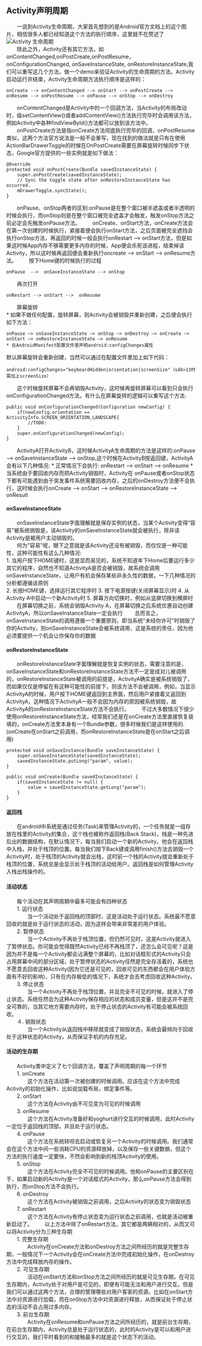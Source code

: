 ## Activity声明周期
　　一说到Activity生命周期，大家首先想到的是Android官方文档上的这个图片，相信很多人都已经知道这个方法的执行顺序，这里就不在赘述了  
![Activity 生命周期](http://7xp6n9.com1.z0.glb.clouddn.com/PY6X_K7_VNCHK%24TM~2CMEV.png)  
　　除此之外，Activity还有其它方法，如onContentChanged,onPostCreate,onPostResume，onConfigurationChanged, onSaveInstanceState, onRestoreInstanceState,我们可以重写这几个方法，做一个demo来验证Activity的生命周期的方法。Activity启动运行并结束，Activity生命周期方法执行顺序是这样的：

	onCreate --> onContentChanged --> onStart --> onPostCreate --> onResume --> onPostResume --> onPause --> onStop --> onDestroy

　　onContentChanged是Activity中的一个回调方法，当Activity的布局改动时，级setContentView()或者addContentView()方法执行完毕时会调用该方法，例如Activity中各种findViewById()方法都可以放到该方法中。  
　　onPostCreate方法是指onCreate方法彻底执行完毕的回调，onPostResume类似，这两个方法官方说法是一般不会重写，现在找到的做法就是只有在使用ActionBarDrawerToggle的时候在OnPostCreate需要在屏幕旋转时候同步下状态，Google官方提供的一些实例就是如下做法：  

	@Override
	protected void onPostCreate(Bundle savedInstanceState) {
		super.onPostCreate(savedInstanceState);
		// Sync the toggle state after onRestoreInstanceState has occurred.
		mDrawerToggle.syncState();
	}

　　onPause、onStop两者的区别:onPause是在整个窗口被半遮盖或者半透明的时候会执行，而onStop则是在整个窗口被完全遮盖才会触发，触发onStop方法之前必定会先触发onPause方法。
　　onCreate、onStart方法，onCreate方法会在第一次创建的时候执行，紧接着便会执行onStart方法，之后页面被完全遮挡会执行onStop方法，再返回的时候一般会执行onRestart --> onStart方法，但是如果这时候App内存不够需要更多内存的时候，App便会杀死该进程，结束掉该Activity，所以这时候再返回便会重新执行oncreate --> onStart --> onResume方法。
　　按下Home键的时候执行的过程  

	onPause  -->  onSaveInstanceState --> onStop
　　再次打开  

	onRestart --> onStart -->  onResume
　　屏幕旋转  
	* 如果不做任何配置，旋转屏幕，则Activity会被销毁并重新创建，之后便会执行如下方法：    

	onPause –> onSaveInstanceState –> onStop –> onDestroy –> onCreate –> onStart –> onRestoreInstanceState –> onResume
	* 在AndroidManifest配置文件里声明android:configChanges属性
默认屏幕旋转会重新创建，当然可以通过在配置文件里加上如下代码：  

	android:configChanges="keyboardHidden|orientation|screenSize"（sdk>13时需加上screenSize）
　　这个时候旋转屏幕不会再销毁Activity，这时候再旋转屏幕可以看到只会执行onConfigurationChanged方法，有什么在屏幕旋转的逻辑可以重写这个方法:

	public void onConfigurationChanged(Configuration newConfig) {
		if(newConfig.orientation == ActivityInfo.SCREEN_ORIENTATION_LANDSCAPE{
			//TODO:
		}
		super.onConfigurationChanged(newConfig);
	}
　　ActivityA打开ActivityB，这时候ActivityA生命周期的方法是这样的:onPause --> onSaveInstanceState --> onStop,这个时候在ActivityB按返回键，ActivityA会有以下几种情况:
	* 正常情况下会执行: onRestart --> onStart --> onResume
	* 当系统由于要回收内存而把Activity销毁时，Activity在 onPause或者onStop状态下都有可能遇到由于突发事件系统需要回收内存，之后的onDestroy方法便不会执行，这时候会执行onCreate --> onStart --> onRestoreInstanceState --> onResult    
#### onSaveInstanceState
　　onSaveInstanceState字面理解就是保存实例的状态，当某个Activity变得“容易”被系统销毁是，该Activity的onSaveInstanceState就会被执行，除非该Activity是被用户主动销毁的。  
　　何为"容易"呢，眼下之意就是该Activity还没有被销毁，而仅仅是一种可能性，这种可能性有这么几种情况:  
	1. 当用户按下HOME键时，这是显而易见的，系统不知道年下Home后要运行多少其它的程序，自然也不知道ActivityA是否会被销毁，故系统会调用onSaveInstanceState，让用户有机会保存某些非永久性的数据，一下几种情况的分析都遵循该原则    
	2.  长按HOME键，选择运行其它程序时
	3.  按下电源按键(关闭屏幕显示)时
	4.  从Activity A中启动一个新Activity时
	5.  屏幕方向切换时，例如从竖屏切换到横屏时
　　在屏幕切换之前，系统会销毁Activity A，在屏幕切换之后系统优惠自动创建ActivityA，所以onSaveInstanceState一定会执行
　　总而言之，onSaveInstanceState的调用遵循一个重要原则，即当系统"未经你许可"时销毁了你的Activity，则onSaveInstanceState会被系统调用，这是系统的责任，因为他必须要提供一个机会让你保存你的数据
#### onRestoreInstanceState
　　onRestoreInstanceState字面理解就是恢复实例的状态，需要注意的是，onSaveInstanceState和onRestoreInstanceState方法不一定是成对儿被调用的，onRestoreInstanceState被调用的前提是，ActivityA确实是被系统销毁了，而如果仅仅是停留在有这种可能性的前提下，则该方法不会被调用，例如，当显示ActivityA的时候，用户按下HOME键返回到主界面，然后用户紧接着又返回到ActivityA，这种情况下ActivityA一般不会因为内存的原因被系统销毁，故ActivityA的onRestoreInstanceState方法不会执行。
　　不过大多数情况下很少使用onRestoreInstanceState方法，经常我们还是在onCreate方法里直接恢复装填的，onCreate方法里本身有一个Bundle参数，很多时候我们是这样使用的.(onCreate在onStart之前调用，而onRestoreInstanceState是在onStart之后调用)

	protected void onSaveInstance(Bundle saveInstanceState) {
		super.onSaveInstanceState(savedInstanceState);
		savedInstanceState.putLong("param", value);
	}

	public void onCreate(Bundle savedInstanceState) {
		if(savedInstanceState != null) {
			value = savedInstanceState.getLong("param");
		}
	}
#### 返回栈
　　在android中系统是通过任务(Task)来管理Activity的，一个任务就是一组存放在栈里的Activity的集合，这个栈也被称作返回栈(Back Stack)，栈是一种先进后出的数据结构，在默认情况下，每当我们启动一个新的Activity，他会在返回栈中入栈，并处于栈顶的位置。每当我们按下Back键或调用finish()方法去销毁一个Activity时，处于栈顶的Activity就会出栈，这时前一个栈的Activity就会重新处于栈顶的位置，系统总是会显示处于栈顶的活动给用户。返回栈是如何管理Activity入栈出栈操作的。
#### 活动状态
　　每个活动在其声明周期中最多可能会有四种状态  
　　1. 运行状态  
　　　　当一个活动处于返回栈的顶部时，这是活动处于运行状态。系统最不愿意回收的就是处于运行状态的活动，因为这样会带来非常差的用户体验。  
　　2. 暂停状态  
　　　　当一个Activity不再处于栈顶位置，但仍然可见时，这是Activity就进入了暂停状态。你可能会觉得既然Activity已经不再栈顶了，还怎么会可见呢？这是因为并不是每一个Activity都会沾满整个屏幕的，比如对话框形式的Activity只会占用屏幕中间的部分区域，处于暂停状态的Activity任然是完全存活着的，系统也不愿意去回收这种Activity(因为它还是可见的，回收可见的东西都会在用户体验方面有不好的影响)，只有在内存极低的情况下，系统才会去考虑回收这种Activity。  
　　3. 停止状态  
　　　　当一个Activity不再处于栈顶位置，并且完全不可见的时候，就进入了停止状态。系统任然会为这种Activity保存相应的状态和成员变量，但是这并不是完全可靠的，当其它地方需要内存时，处于停止状态的Activity有可能会被系统回收。  
　　４. 销毁状态  
　　　　当一个Activity从返回栈中移除就变成了销毁状态，系统会最倾向于回收处于这种状态的Activity，从而保证手机的内存充足。

#### 活动的生存期
　　Activity类中定义了七个回调方法，覆盖了声明周期的每一个环节  
　　1. onCreate　　  
　　　　这个方法在活动第一次被创建的时候调用。应该在这个方法中完成Activity的初始化操作，比如说加载布局，绑定事件等。  
　　2. onStart  
　　　　这个方法在Activity由不可见变为可见的时候调用  
　　3. onResume  
　　　　这个方法在Activity准备好和yoghurt进行交互的时候调用，此时Activity一定位于返回栈的顶部，并且处于运行状态。   
　　4. onPause  
　　　　这个方法在系统转呗去启动或恢复另一个Activity的时候调用。我们通常会在这个方法中间一些消耗CPU的资源释放掉，以及保存一些关键数据，但这个方法的执行速度一定要快，不然会影响到新的栈顶Activity的使用。  
　　5. onStop  
　　　　这个方法在Activity完全不可见的时候调用。他和onPause的主要区别在于，如果启动新的Activity是一个对话框式的Activity，那么onPause方法会得到执行，而onStop方法不会执行。  
　　6. onDestroy  
　　　　这个方法在Activity被销毁之前调用，之后Activity的状态变为销毁状态    
　　7. onRestart  
　　　　这个方法在Activity有停止状态变为运行状态之前调用，也就是活动被重新启动了。
　　以上方法中除了onRestart方法，其它都是两辆相对的，从而又可以将Activity分为三种生存期  
　　1. 完整生存期  
　　　　Activity在onCreate方法和onDestroy方法之间所经历的就是完整生存期，一般情况下一个Activity会在onCreate方法中完成初始化操作，在onDestroy方法中完成释放内存的操作。  
　　2. 可见生存期  
　　　　活动在onStart方法和onStop方法之间所经历的就是可见生存期，在可见生存期内，Activity处于对用户是可见的，即便有可能无法和用户进行交互。但是我们可以通过这两个方法，合理的管理哪些对用户客家的资源。比如在onStart方法中对资源进行加载，而在onStop方法中对资源进行释放，从而保证处于停止状态的活动不会占用过多内存。  
　　3. 前台生存期  
　　　　Activity在onResume和onPause方法之间所经历的，就是前台生存期，在前台生存期内，Activity总是处于运行状态的，此时的Activity是可以和用户进行交互的，我们平时看到的和接触最多的就是这个状态下的活动。